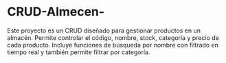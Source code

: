# CRUD-Almecen-
Este proyecto es un CRUD diseñado para gestionar productos en un almacén. Permite controlar el código, nombre, stock, categoría y precio de cada producto. Incluye funciones de búsqueda por nombre con filtrado en tiempo real y también permite filtrar por categoría.
